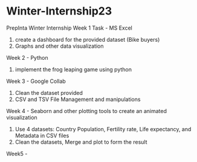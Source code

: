 # Winter-Internship23

PrepInta Winter Internship Week 1 Task - MS Excel 
  1. create a dashboard for the provided dataset (Bike buyers)
  2. Graphs and other data visualization
     
Week 2 - Python
  1. implement the frog leaping game using python

Week 3 - Google Collab
  1. Clean the dataset provided
  2. CSV and TSV File Management and manipulations

Week 4 - Seaborn and other plotting tools to create an animated visualization
  1. Use 4 datasets: Country Population, Fertility rate, Life expectancy, and Metadata in CSV files
  2. Clean the datasets, Merge and plot to form the result

Week5 -      

